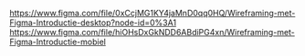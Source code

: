 https://www.figma.com/file/0xCcjMG1KY4jaMnD0qq0HQ/Wireframing-met-Figma-Introductie-desktop?node-id=0%3A1
https://www.figma.com/file/hiOHsDxGkNDD6ABdiPG4xn/Wireframing-met-Figma-Introductie-mobiel

